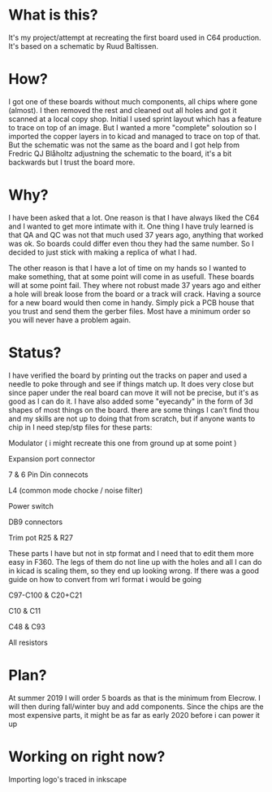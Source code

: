 # What is this?

It's my project/attempt at recreating the first board used in C64 production.
It's based on a schematic by Ruud Baltissen.

# How?
I got one of these boards without much components, all chips where gone (almost).
I then removed the rest and cleaned out all holes and got it scanned at a local copy shop.
Initial I used sprint layout which has a feature to trace on top of an image.
But I wanted a more "complete" soloution so I imported the copper layers in to kicad and 
managed to trace on top of that. 
But the schematic was not the same as the board and I got help from Fredric QJ Blåholtz
adjustning the schematic to the board, it's a bit backwards but I trust the board more.

# Why?
I have been asked that a lot. One reason is that I have always liked the C64 and I
wanted to get more intimate with it. One thing I have truly learned is that QA and QC 
was not that much used 37 years ago, anything that worked was ok. So boards could differ 
even thou they had the same number. So I decided to just stick with making a replica of
what I had. 

The other reason is that I have a lot of time on my hands so I wanted to make
something, that at some point will come in as usefull. These boards will at some point fail.
They where not robust made 37 years ago and either a hole will break loose from the board
or a track will crack. Having a source for a new board would then come in handy. Simply
pick a PCB house that you trust and send them the gerber files. Most have a minimum order
so you will never have a problem again.

# Status?
I have verified the board by printing out the tracks on paper and used a needle to poke
through and see if things match up. It does very close but since paper under the real board
can move it will not be precise, but it's as good as I can do it.
I have also added some "eyecandy" in the form of 3d shapes of most things on the board. 
there are some things I can't find thou and my skills are not up to doing that from scratch,
but if anyone wants to chip in I need step/stp files for these parts:


Modulator ( i might recreate this one from ground up at some point )

Expansion port connector

7 & 6 Pin Din connecots

L4 (common mode chocke / noise filter)

Power switch

DB9 connectors

Trim pot R25 & R27


These parts I have but not in stp format and I need that to edit them more easy in F360. 
The legs of them do not line up with the holes and all I can do in kicad is scaling them,
so they end up looking wrong. If there was a good guide on how to convert from wrl format
i would be going

C97-C100 & C20+C21

C10 & C11

C48 & C93

All resistors

# Plan?
At summer 2019 I will order 5 boards as that is the minimum from Elecrow. I will then
during fall/winter buy and add components. Since the chips are the most expensive parts,
it might be as far as early 2020 before i can power it up

# Working on right now?
Importing logo's traced in inkscape
